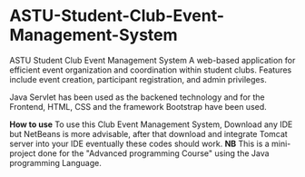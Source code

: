# ASTU-Student-Club-Event-Management-System
ASTU Student Club Event Management System  A web-based application for efficient event organization and coordination within student clubs. Features include event creation, participant registration, and admin privileges.

Java Servlet has been used as the backened technology and for the Frontend, HTML, CSS and the framework Bootstrap have been used.

**How to use**
To use this Club Event Management System, Download any IDE but NetBeans is more advisable, after that download and integrate Tomcat server into your IDE eventually these codes should work.
**NB**
This is a mini-project done for the "Advanced programming Course" using the Java programming Language.
